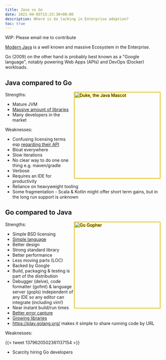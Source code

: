 ```yaml
---
title: Java vs Go
date: 2021-04-05T15:23:30+08:00
description: Where is Go lacking in Enterprise adoption?
toc: true
---
```


<style>
img {
float: right;
height: 20em;
filter: drop-shadow(1px 1px 0 gold)
        drop-shadow(-1px -1px 0 gold);
}
</style>

WIP: Please email me to contribute

[Modern Java](https://github.com/binkley/modern-java-practices) is a well known
and massive Ecosystem in the Enterprise.

Go (2009) on the other hand is probably best known as a "Google language",
notably powering Web Apps (APIs) and DevOps (Docker) workloads.


## Java compared to Go

<img src="https://s.natalian.org/2021-04-05/duke.svg" alt="Duke, the Java Mascot" >

Strengths:

- Mature JVM
- [Massive amount of libraries](https://mvnrepository.com/)
- Many developers in the market

Weaknesses:

- Confusing licensing terms esp [regarding their API](https://news.ycombinator.com/item?id=26699106)
- Bloat everywhere
- Slow iterations
- No clear way to do one one thing e.g. maven/gradle
- Verbose
- Requires an IDE for productivity
- Reliance on heavyweight tooling
- Some fragmentation - Scala & Kotlin might offer short term gains, but in the long run support is unknown

## Go compared to Java

<img src="https://s.natalian.org/2021-04-05/gopher.svg" alt="Go Gopher">

Strengths:

- Simple BSD licensing
- [Simple language](https://golang.org/ref/spec)
- Better design
- Strong standard library
- Better performance
- Less moving parts (LOC)
- Backed by Google
- Build, packaging & testing is part of the distribution
- Debugger (delve), code formatter (gofmt) & language server (gopls) independent of any IDE so any editor can integrate (including vim!)
- Near instant build/run times
- [Better error capture](https://www.youtube.com/watch?v=Fh4AT4SC17U)
- [Growing libraries](https://pkg.go.dev/)
- <https://play.golang.org/> makes it simple to share running code by URL


Weaknesses:

{{< tweet 1379620502361137154 >}}

- Scarcity hiring Go developers
